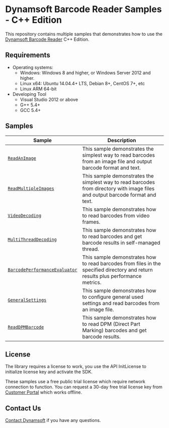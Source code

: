 # Dynamsoft Barcode Reader Samples - C++ Edition

This repository contains multiple samples that demonstrates how to use the <a href="https://www.dynamsoft.com/barcode-reader/overview/?product=dbr&utm_source=samples&package=c_cpp" target="_blank">Dynamsoft Barcode Reader</a> C++ Edition.

## Requirements
- Operating systems:
  - Windows: Windows 8 and higher, or Windows Server 2012 and higher.
  - Linux x64: Ubuntu 14.04.4+ LTS, Debian 8+, CentOS 7+, etc
  - Linux ARM 64-bit
- Developing Tool
  - Visual Studio 2012 or above
  - G++ 5.4+  
  - GCC 5.4+

## Samples

| Sample | Description |
|---|---|
| [`ReadAnImage`](Samples/HelloWorld/ReadAnImage) | This sample demonstrates the simplest way to read barcodes from an image file and output barcode format and text. |
| [`ReadMultipleImages`](Samples/HelloWorld/ReadMultipleImages) | This sample demonstrates the simplest way to read barcodes from directory with image files and output barcode format and text. |
| [`VideoDecoding`](Samples/VideoDecoding) | This sample demonstrates how to read barcodes from video frames. |
| [`MultiThreadDecoding`](Samples/MultiThreadDecoding) | This sample demonstrates how to read barcodes and get barcode results in self-managed thread. |
| [`BarcodePerformanceEvaluator`](Samples/BarcodePerformanceEvaluator) | This sample demonstrates how to read barcodes from files in the specified directory and return results plus performance metrics. |
| [`GeneralSettings`](Samples/GeneralSettings) | This sample demonstrates how to configure general used settings and read barcodes from an image file. |
| [`ReadDPMBarcode`](Samples/ReadDPMBarcode) | This sample demonstrates how to read DPM (Direct Part Marking) barcodes and get barcode results. |

## License

The library requires a license to work, you use the API InitLicense to initialize license key and activate the SDK.

These samples use a free public trial license which require network connection to function. You can request a 30-day free trial license key from <a href="https://www.dynamsoft.com/customer/license/trialLicense?product=dbr&utm_source=samples&package=c_cpp" target="_blank">Customer Portal</a> which works offline.

## Contact Us

<a href="https://www.dynamsoft.com/company/contact/">Contact Dynamsoft</a> if you have any questions.
